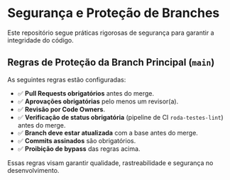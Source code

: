 # Segurança e Proteção de Branches

Este repositório segue práticas rigorosas de segurança para garantir a integridade do código.

## Regras de Proteção da Branch Principal (`main`)

As seguintes regras estão configuradas:

- ✅ **Pull Requests obrigatórios** antes do merge.
- ✅ **Aprovações obrigatórias** pelo menos um revisor(a).
- ✅ **Revisão por Code Owners**.
- ✅ **Verificação de status obrigatória** (pipeline de CI `roda-testes-lint`) antes do merge.
- ✅ **Branch deve estar atualizada** com a base antes do merge.
- ✅ **Commits assinados** são obrigatórios.
- ✅ **Proibição de bypass** das regras acima.

Essas regras visam garantir qualidade, rastreabilidade e segurança no desenvolvimento.
